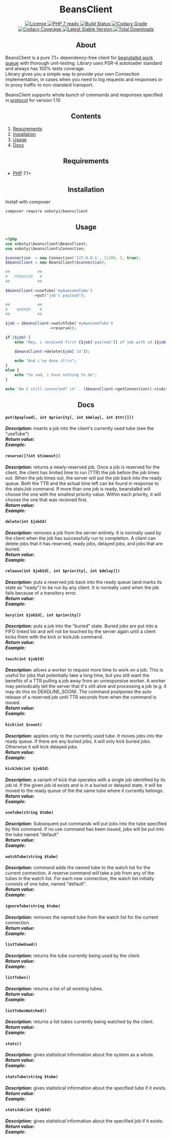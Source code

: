 <h1 align="center">BeansClient</h1>

<p align="center">
    <a href="https://packagist.org/packages/xobotyi/beansclient">
        <img alt="License" src="https://poser.pugx.org/xobotyi/beansclient/license" />
    </a>
    <a href="https://packagist.org/packages/xobotyi/beansclient">
        <img alt="PHP 7 ready" src="http://php7ready.timesplinter.ch/xobotyi/beansclient/badge.svg" />
    </a>
    <a href="https://travis-ci.org/xobotyi/beansclient">
        <img alt="Build Status" src="https://travis-ci.org/xobotyi/beansclient.svg?branch=master" />
    </a>
    <a href="https://www.codacy.com/app/xobotyi/beansclient">
        <img alt="Codacy Grade" src="https://api.codacy.com/project/badge/Grade/0b787b1f74ce43828162298bef1d7868" />
    </a>
    <a href="https://www.codacy.com/app/xobotyi/beansclient">
        <img alt="Codacy Coverage" src="https://api.codacy.com/project/badge/Coverage/0b787b1f74ce43828162298bef1d7868" />
    </a>
    <a href="https://packagist.org/packages/xobotyi/beansclient">
        <img alt="Latest Stable Version" src="https://poser.pugx.org/xobotyi/beansclient/v/stable" />
    </a>
    <a href="https://packagist.org/packages/xobotyi/beansclient">
        <img alt="Total Downloads" src="https://poser.pugx.org/xobotyi/beansclient/downloads" />
    </a>
</p>

<h2 align="center">About</h2>

BeansClient is a pure 7.1+ dependency-free client for [beanstalkd work queue](https://github.com/kr/beanstalkd) with thorough unit-testing. Library uses PSR-4 autoloader standard and always has 100% tests coverage.    
Library gives you a simple way to provide your own Connection implementation, in cases when you need to log requests and responses or to proxy traffic to non-standard transport. 

BeansClient supports whole bunch of commands and responses specified in [protocol](https://github.com/kr/beanstalkd/blob/master/doc/protocol.txt) for version 1.10


<h2 align="center">Contents</h2>

1. [Requirements](#requirements)
2. [Installation](#installation)
3. [Usage](#usage)
4. [Docs](#docs)

<h2 align="center">Requirements</h2>

- [PHP](//php.net/) 7.1+

<h2 align="center">Installation</h2>

Install with composer
```bash
composer require xobotyi/beansclient
```

<h2 align="center">Usage</h2>

```php
<?php
use xobotyi\beansclient\BeansClient;
use xobotyi\beansclient\Connection;

$connection  = new Connection('127.0.0.1', 11300, 2, true);
$beansClient = new BeansClient($connection);

##            ##
#   PRODUCER   #
##            ##

$beansClient->useTube('myAwesomeTube')
            ->put("job's payload");

##            ##
#    WORKER    #
##            ##

$job = $beansClient->watchTube('myAwesomeTube')
                   ->reserve();

if ($job) {
    echo "Hey, i received first {$job['payload']} of job with id {$job['id']}\n";

    $beansClient->delete($job['id']);

    echo "And i've done it!\n";
}
else {
    echo "So sad, i have nothing to do";
}

echo "Am I still connected? \n" . ($beansClient->getConnection()->isActive() ? 'Yes' : 'No') . "\n";
```

<h2 align="center">Docs</h2>

#### `put($payload[, int $priority[, int $delay[, int $ttr]]])`
_**Description:**_ inserts a job into the client's currently used tube (see the "useTube")  
_**Return value:**_  
_**Example:**_  
    
#### `reserve([?int $timeout])`
_**Description:**_ returns a newly-reserved job. Once a job is reserved for the client, the client has limited time to run (TTR) the job before the job times out. When the job times out, the server will put the job back into the ready queue. Both the TTR and the actual time left can be found in response to the statsJob command.
If more than one job is ready, beanstalkd will choose the one with the smallest priority value. Within each priority, it will choose the one that was received first.  
_**Return value:**_  
_**Example:**_  

#### `delete(int $jobId)`
_**Description:**_ removes a job from the server entirely. It is normally used by the client when the job has successfully run to completion. A client can delete jobs that it has reserved, ready jobs, delayed jobs, and jobs that are buried.  
_**Return value:**_  
_**Example:**_  

#### `release(int $jobId[, int $priority[, int $delay]])`
_**Description:**_ puts a reserved job back into the ready queue (and marks its state as "ready") to be run by any client. It is normally used when the job fails because of a transitory error.  
_**Return value:**_  
_**Example:**_  

#### `bury(int $jobId[, int $priority])`
_**Description:**_ puts a job into the "buried" state. Buried jobs are put into a FIFO linked list and will not be touched by the server again until a client kicks them with the kick or kickJob command.  
_**Return value:**_  
_**Example:**_  

#### `touch(int $jobId)`
_**Description:**_ allows a worker to request more time to work on a job. This is useful for jobs that potentially take a long time, but you still want the benefits of a TTR pulling a job away from an unresponsive worker. A worker may periodically tell the server that it's still alive and processing a job (e.g. it may do this on DEADLINE_SOON). The command postpones the auto release of a reserved job until TTR seconds from when the command is issued.  
_**Return value:**_  
_**Example:**_  

#### `kick(int $count)`
_**Description:**_ applies only to the currently used tube. It moves jobs into the ready queue. If there are any buried jobs, it will only kick buried jobs. Otherwise it will kick delayed jobs.  
_**Return value:**_  
_**Example:**_  

#### `kickJob(int $jobId)`
_**Description:**_  a variant of kick that operates with a single job identified by its job id. If the given job id exists and is in a buried or delayed state, it will be moved to the ready queue of the the same tube where it currently belongs.  
_**Return value:**_  
_**Example:**_  


#### `useTube(string $tube)`
_**Description:**_ Subsequent put commands will put jobs into the tube specified by this command. If no use command has been issued, jobs will be put into the tube named "default"  
_**Return value:**_  
_**Example:**_  

#### `watchTube(string $tube)`
_**Description:**_ command adds the named tube to the watch list for the current connection. A reserve command will take a job from any of the tubes in the watch list. For each new connection, the watch list initially consists of one tube, named "default".  
_**Return value:**_  
_**Example:**_  

#### `ignoreTube(string $tube)`
_**Description:**_ removes the named tube from the watch list for the current connection.  
_**Return value:**_  
_**Example:**_  

#### `listTubeUsed()`
_**Description:**_ returns the tube currently being used by the client.  
_**Return value:**_  
_**Example:**_  

#### `listTubes()`
_**Description:**_ returns a list of all existing tubes.  
_**Return value:**_  
_**Example:**_  

#### `listTubesWatched()`
_**Description:**_ returns a list tubes currently being watched by the client.  
_**Return value:**_  
_**Example:**_  


#### `stats()`
_**Description:**_ gives statistical information about the system as a whole.  
_**Return value:**_  
_**Example:**_  

#### `statsTube(string $tube)`
_**Description:**_ gives statistical information about the specified tube if it exists.  
_**Return value:**_  
_**Example:**_  

#### `statsJob(int $jobId)`
_**Description:**_ gives statistical information about the specified job if it exists.  
_**Return value:**_  
_**Example:**_  
